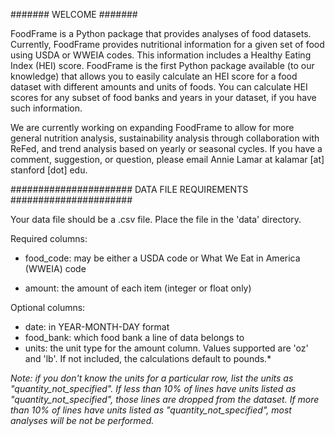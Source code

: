 #######
WELCOME
#######

FoodFrame is a Python package that provides analyses of food datasets. Currently, FoodFrame provides nutritional information for a given set of food using USDA or WWEIA codes. This information includes a Healthy Eating Index (HEI) score. FoodFrame is the first Python package available (to our knowledge) that allows you to easily calculate an HEI score for a food dataset with different amounts and units of foods. You can calculate HEI scores for any subset of food banks and years in your dataset, if you have such information.

We are currently working on expanding FoodFrame to allow for more general nutrition analysis, sustainability analysis through collaboration with ReFed, and trend analysis based on yearly or seasonal cycles. If you have a comment, suggestion, or question, please email Annie Lamar at kalamar [at] stanford [dot] edu.



######################
DATA FILE REQUIREMENTS
######################

Your data file should be a .csv file. Place the file in the 'data' directory.

Required columns:

- food_code: may be either a USDA code or What We Eat in America (WWEIA) code

- amount: the amount of each item (integer or float only)

Optional columns:

- date: in YEAR-MONTH-DAY format
- food_bank: which food bank a line of data belongs to
- units: the unit type for the amount column. Values supported are 'oz' and 'lb'. If not included, the calculations default to pounds.*

*Note: if you don't know the units for a particular row, list the units as "quantity_not_specified". If less than 10% of lines have units listed as "quantity_not_specified", those lines are dropped from the dataset. If more than 10% of lines have units listed as "quantity_not_specified", most analyses will be not be performed.*